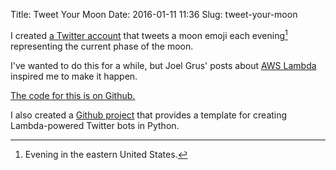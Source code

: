 Title: Tweet Your Moon
Date: 2016-01-11 11:36
Slug: tweet-your-moon

I created [a Twitter account](https://twitter.com/current_moon) that tweets a moon emoji each evening[^evening] representing the current phase of the moon.

I've wanted to do this for a while, but Joel Grus' posts about [AWS Lambda](https://github.com/joelgrus/polyglot-twitter-bot) inspired me to make it happen.

[The code for this is on Github.](https://github.com/tdhopper/moon)

I also created a [Github project](https://github.com/tdhopper/tau) that provides a template for creating Lambda-powered Twitter bots in Python.


[^evening]: Evening in the eastern United States.